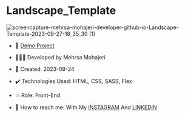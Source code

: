 # Landscape_Template

![screencapture-mehrsa-mohajeri-developer-github-io-Landscape-Template-2023-09-27-18_35_30 (1)](https://github.com/Mehrsa-Mohajeri-Developer/Landscape_Template/assets/145048780/98a23619-0907-463a-a325-3e1b6f059629)

- 🔗 [Demo Project](https://mehrsa-mohajeri-developer.github.io/Landscape_Template/)
  
- 👩🏻‍💻 Developed by Mehrsa Mohajeri

- 📆 Created: 2023-09-24

- ✔️ Technologies Used: HTML, CSS, SASS, Flex

- 💥 Role: Front-End

- 📲 How to reach me: With My [INSTAGRAM](https://www.instagram.com/mehrsa_mohajeri_developer) And [LINKEDIN](https://www.linkedin.com/in/mehrsa-mohajeri-developer)
